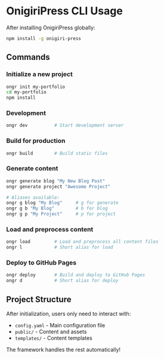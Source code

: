 # OnigiriPress CLI Usage

After installing OnigiriPress globally:

```bash
npm install -g onigiri-press
```

## Commands

### Initialize a new project
```bash
ongr init my-portfolio
cd my-portfolio
npm install
```

### Development
```bash
ongr dev          # Start development server
```

### Build for production
```bash
ongr build        # Build static files
```

### Generate content
```bash
ongr generate blog "My New Blog Post"
ongr generate project "Awesome Project"

# Aliases available:
ongr g blog "My Blog"     # g for generate
ongr g b "My Blog"        # b for blog
ongr g p "My Project"     # p for project
```

### Load and preprocess content
```bash
ongr load         # Load and preprocess all content files
ongr l            # Short alias for load
```

### Deploy to GitHub Pages
```bash
ongr deploy       # Build and deploy to GitHub Pages
ongr d            # Short alias for deploy
```

## Project Structure

After initialization, users only need to interact with:

- `config.yaml` - Main configuration file
- `public/` - Content and assets
- `templates/` - Content templates

The framework handles the rest automatically!
